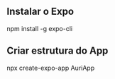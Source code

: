 Instalar o Expo
-----------------------
npm install -g expo-cli


Criar estrutura do App
-----------------------
npx create-expo-app AuriApp


